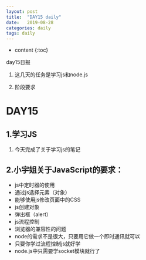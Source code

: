 ```yaml
---
layout: post
title:  "DAY15 daily"
date:   2019-08-28
categories: daily
tags: daily
---
```


* content
{:toc}

day15日报
1. 这几天的任务是学习js和node.js

2. 阶段要求










# DAY15
## 1.学习JS
1. 今天完成了关于学习js的笔记

## 2.小宇姐关于JavaScript的要求： 
* js中定时器的使用
* 通过js选择元素（对象）
* 能够使用js修改页面中的CSS 
* js创建对象
* 弹出框（alert）
* js流程控制
* 浏览器的兼容性的问题
* node的需求不是很大，只要用它做一个即时通讯就可以 
* 只要你学过流程控制js就好学
* node.js中只需要学socket模块就行了

